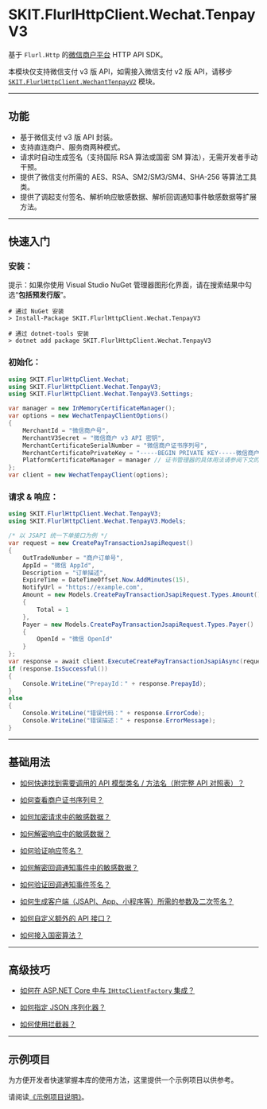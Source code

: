 ﻿# SKIT.FlurlHttpClient.Wechat.TenpayV3

基于 `Flurl.Http` 的[微信商户平台](https://pay.weixin.qq.com/) HTTP API SDK。

本模块仅支持微信支付 v3 版 API，如需接入微信支付 v2 版 API，请移步 [`SKIT.FlurlHttpClient.WechantTenpayV2`](../WechatTenpayV2/README.md) 模块。

---

## 功能

-   基于微信支付 v3 版 API 封装。
-   支持直连商户、服务商两种模式。
-   请求时自动生成签名（支持国际 RSA 算法或国密 SM 算法），无需开发者手动干预。
-   提供了微信支付所需的 AES、RSA、SM2/SM3/SM4、SHA-256 等算法工具类。
-   提供了调起支付签名、解析响应敏感数据、解析回调通知事件敏感数据等扩展方法。

---

## 快速入门

### 安装：

提示：如果你使用 Visual Studio NuGet 管理器图形化界面，请在搜索结果中勾选“**包括预发行版**”。

```shell
# 通过 NuGet 安装
> Install-Package SKIT.FlurlHttpClient.Wechat.TenpayV3

# 通过 dotnet-tools 安装
> dotnet add package SKIT.FlurlHttpClient.Wechat.TenpayV3
```

### 初始化：

```csharp
using SKIT.FlurlHttpClient.Wechat;
using SKIT.FlurlHttpClient.Wechat.TenpayV3;
using SKIT.FlurlHttpClient.Wechat.TenpayV3.Settings;

var manager = new InMemoryCertificateManager();
var options = new WechatTenpayClientOptions()
{
    MerchantId = "微信商户号",
    MerchantV3Secret = "微信商户 v3 API 密钥",
    MerchantCertificateSerialNumber = "微信商户证书序列号",
    MerchantCertificatePrivateKey = "-----BEGIN PRIVATE KEY-----微信商户证书私钥，即 `apiclient_key.pem` 文件内容-----END PRIVATE KEY-----",
    PlatformCertificateManager = manager // 证书管理器的具体用法请参阅下文的高级技巧与加密、验签有关的章节
};
var client = new WechatTenpayClient(options);
```

### 请求 & 响应：

```csharp
using SKIT.FlurlHttpClient.Wechat.TenpayV3;
using SKIT.FlurlHttpClient.Wechat.TenpayV3.Models;

/* 以 JSAPI 统一下单接口为例 */
var request = new CreatePayTransactionJsapiRequest()
{
    OutTradeNumber = "商户订单号",
    AppId = "微信 AppId",
    Description = "订单描述",
    ExpireTime = DateTimeOffset.Now.AddMinutes(15),
    NotifyUrl = "https://example.com",
    Amount = new Models.CreatePayTransactionJsapiRequest.Types.Amount()
    {
        Total = 1
    },
    Payer = new Models.CreatePayTransactionJsapiRequest.Types.Payer()
    {
        OpenId = "微信 OpenId"
    }
};
var response = await client.ExecuteCreatePayTransactionJsapiAsync(request);
if (response.IsSuccessful())
{
    Console.WriteLine("PrepayId：" + response.PrepayId);
}
else
{
    Console.WriteLine("错误代码：" + response.ErrorCode);
    Console.WriteLine("错误描述：" + response.ErrorMessage);
}
```

---

## 基础用法

-   [如何快速找到需要调用的 API 模型类名 / 方法名（附完整 API 对照表）？](./Basic_ModelDefinition.md)

-   [如何查看商户证书序列号？](./Basic_CertificateSerialNumber.md)

-   [如何加密请求中的敏感数据？](./Basic_RequestSensitiveDataEncryption.md)

-   [如何解密响应中的敏感数据？](./Basic_ResponseSensitiveDataDecryption.md)

-   [如何验证响应签名？](./Basic_ResponseSignatureVerification.md)

-   [如何解密回调通知事件中的敏感数据？](./Basic_EventResourceDecryption.md)

-   [如何验证回调通知事件签名？](./Basic_EventSignatureVerification.md)

-   [如何生成客户端（JSAPI、App、小程序等）所需的参数及二次签名？](./Basic_Parameters.md)

-   [如何自定义额外的 API 接口？](./Basic_Extensions.md)

-   [如何接入国密算法？](./Basic_SMAlgorithm.md)

---

## 高级技巧

-   [如何在 ASP.NET Core 中与 `IHttpClientFactory` 集成？](./Advanced_IHttpClientFactory.md)

-   [如何指定 JSON 序列化器？](./Advanced_JsonSerializer.md)

-   [如何使用拦截器？](./Advanced_Interceptor.md)

---

## 示例项目

为方便开发者快速掌握本库的使用方法，这里提供一个示例项目以供参考。

请阅读[《示例项目说明》](./Sample.md)。

